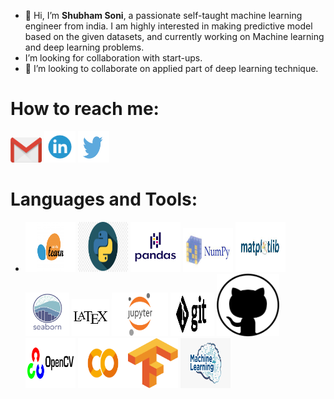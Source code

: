 - 👋 Hi, I’m **Shubham Soni**, a passionate self-taught machine learning engineer from india. I am highly interested in making predictive model based on the given datasets, and currently working on Machine learning and deep learning problems.
-   I’m looking for collaboration with start-ups.
- 💞️ I’m looking to collaborate on applied part of deep learning technique.
# How to reach me:
[<img src="https://github.com/Shubham007-web/Logos/blob/main/gmail.png" width="50" height="40">](shubham.soni9044@gmail.com) [<img src="https://github.com/Shubham007-web/Logos/blob/main/linkindin.png" width="50" height="50">](https://www.linkedin.com/in/shubham-kumar-soni-320b331b0/)
[<img src="https://github.com/Shubham007-web/Logos/blob/main/twitter.jpg" width="50" height="50">](https://twitter.com/Shubham74347618)

# Languages and Tools:
- <img src="https://github.com/Shubham007-web/Logos/blob/main/scikit-learn.png" width="80" height="80"> <img src="https://github.com/Shubham007-web/Logos/blob/main/python.png" width="80" height="80">
<img src="https://github.com/Shubham007-web/Logos/blob/main/pandas.png" width="80" height="80"> <img src="https://github.com/Shubham007-web/Logos/blob/main/numpy.jpeg" width="80" height="70">  <img src="https://github.com/Shubham007-web/Logos/blob/main/matplotlib.jpeg" width="80" height="80">  <img src="https://github.com/Shubham007-web/Logos/blob/main/seaborn.png" width="70" height="70">   <img src="https://github.com/Shubham007-web/Logos/blob/main/latex.png" width="60" height="60">  <img src="https://github.com/Shubham007-web/Logos/blob/main/jupter_notebook.png" width="90" height="70">   <img src="https://github.com/Shubham007-web/Logos/blob/main/git.png" width="70" height="70">  <img src="https://github.com/Shubham007-web/Logos/blob/main/github.png" width="100" height="100">   <img src="https://github.com/Shubham007-web/Logos/blob/main/opencv.png" width="80" height="80">  <img src="https://github.com/Shubham007-web/Logos/blob/main/colab.png" width="80" height="80"><img src="https://github.com/Shubham007-web/Logos/blob/main/tensor.png" width="80" height="80"> <img src="https://github.com/Shubham007-web/Logos/blob/main/machine_learning.png" width="80" height="80"> 





